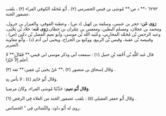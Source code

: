 ٦٢٩٣ -** د ص:** مُوسَى بن قيس الحضرمي (٢) ، أَبُو مُحَمَّد الكوفي الفراء (٣) ، يلقب عصفور الجنة.

**رَوَى عَن:** حجر بن عنبس، وسلمة بن كهيل (د ص) ، وعطية العوفي، والعيزار بن جرول، ومحمد بن عجلان، ومسلم البطين، ومعفس بن عِمْران بن حطان.**رَوَى عَنه:** خلاد بْن يَحْيَى، وعبد الرحمن بْن مُحَمَّد المحاربي، وعُبَيد الله بْن موسى، وأبو نعيم الفضل بْن دكين (ص) ، وقبيصة بْن عقبة، وقيس بْن الربيع، ووكيع بن الجراح، ويحيى ابن آدم (د) ، وأَبُو معاوية الضرير.

قال عَبد اللَّهِ بْن أَحْمَد بْنِ حنبل (١) : سمعت أبي وذكر موسى ابن قيس،** فَقَالَ:** لا أعلم إِلاَّ خَيْرًا.

وَقَال إسحاق بن منصور (٢) ،** عَنْ يحيى بْن مَعِين:** ثقة (٣) .

وَقَال أَبُو حَاتِم (٤) : لا بأس بِهِ.

**وَقَال أَبُو نعيم:** حَدَّثَنَا مُوسَى الفراء، وكَانَ مرضيا.

وَقَال أَبُو جعفر العقيلي (٥) : يلقب عصفور الجنة من الغلاة فِي الرفض (٦) .

روى له أَبُو داود، والنَّسَائي فِي " الخصائص.